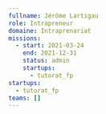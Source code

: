 ```yaml
---
fullname: Jérôme Lartigau
role: Intrapreneur
domaine: Intraprenariat
missions:
  - start: 2021-03-24
    end: 2021-12-31
    status: admin
    startups:
      - tutorat_fp
startups:
  - tutorat_fp
teams: []
---
```

